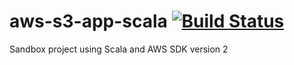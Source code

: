 # aws-s3-app-scala  [![Build Status](https://travis-ci.org/andersonkmi/aws-s3-app-scala.svg?branch=master)](https://travis-ci.org/andersonkmi/aws-s3-app-scala)

Sandbox project using Scala and AWS SDK version 2
